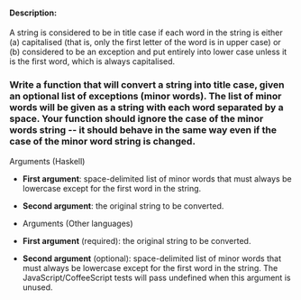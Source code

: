 #### Description:

A string is considered to be in title case if each word in the string is either (a) capitalised (that is, only the first letter of the word is in upper case) or (b) considered to be an exception and put entirely into lower case unless it is the first word, which is always capitalised.

### Write a function that will convert a string into title case, given an optional list of exceptions (minor words). The list of minor words will be given as a string with each word separated by a space. Your function should ignore the case of the minor words string -- it should behave in the same way even if the case of the minor word string is changed.

Arguments (Haskell)

* __First argument__: space-delimited list of minor words that must always be lowercase except for the first word in the string.
* __Second argument__: the original string to be converted.
* Arguments (Other languages)

* __First argument__ (required): the original string to be converted.
* __Second argument__ (optional): space-delimited list of minor words that must always be lowercase except for the first word in the string. The JavaScript/CoffeeScript tests will pass undefined when this argument is unused.
